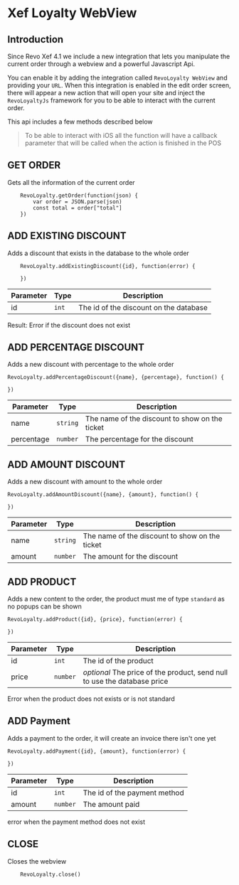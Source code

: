 # Xef Loyalty WebView

## Introduction
Since Revo Xef 4.1 we include a new integration that lets you manipulate the current order through a webview and a powerful Javascript Api.

You can enable it by adding the integration called `RevoLoyalty WebView` and providing your `URL`.
When this integration is enabled in the edit order screen, there will appear a new action that will open your site and inject the `RevoLoyaltyJs` framework for you to be able to interact with the current order.

This api includes a few methods described below

> To be able to interact with iOS all the function will have a callback parameter that will be called when the action is finished in the POS

## GET ORDER
Gets all the information of the current order

```
    RevoLoyalty.getOrder(function(json) {
        var order = JSON.parse(json)
        const total = order["total"]
    })
```

## ADD EXISTING DISCOUNT
Adds a discount that exists in the database to the whole order

```
    RevoLoyalty.addExistingDiscount({id}, function(error) {

    })
```

Parameter         | Type         | Description 
------------------|--------------|-------------------------
id                | `int`        | The id of the discount on the database

Result: Error if the discount does not exist

## ADD PERCENTAGE DISCOUNT
Adds a new discount with percentage to the whole order

```
RevoLoyalty.addPercentageDiscount({name}, {percentage}, function() {
    
})
```

Parameter         | Type         | Description 
------------------|--------------|-------------------------
name              | `string`     | The name of the discount to show on the ticket
percentage        | `number`     | The percentage for the discount

## ADD AMOUNT DISCOUNT
Adds a new discount with amount to the whole order

```
RevoLoyalty.addAmountDiscount({name}, {amount}, function() {

})
```

Parameter         | Type         | Description 
------------------|--------------|-------------------------
name              | `string`     | The name of the discount to show on the ticket
amount            | `number`     | The amount for the discount

## ADD PRODUCT
Adds a new content to the order, the product must me of type `standard` as no popups can be shown

```
RevoLoyalty.addProduct({id}, {price}, function(error) {
    
})
```

Parameter         | Type         | Description 
------------------|--------------|-------------------------
id                | `int`        | The id of the product
price             | `number`     | *optional* The price of the product, send null to use the database price

Error when the product does not exists or is not standard

## ADD Payment
Adds a payment to the order, it will create an invoice there isn't one yet

```
RevoLoyalty.addPayment({id}, {amount}, function(error) {
    
})
```

Parameter         | Type         | Description 
------------------|--------------|-------------------------
id                | `int`        | The id of the payment method
amount            | `number`     | The amount paid

error when the payment method does not exist


## CLOSE
Closes the webview

```
    RevoLoyalty.close()
``` 


